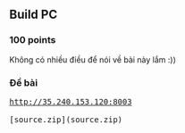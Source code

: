 ## Build PC
### 100 points

Không có nhiều điều để nói về bài này lắm :))

### Đề bài
<pre>
<a href="http://35.240.153.120:8003">http://35.240.153.120:8003</a>

[source.zip](source.zip)
</pre>

[source.zip]: assets/BUILD_PC/source.zip